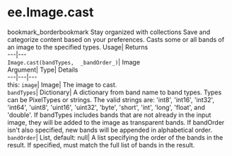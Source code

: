  
#  ee.Image.cast 
bookmark_borderbookmark Stay organized with collections  Save and categorize content based on your preferences. 
Casts some or all bands of an image to the specified types. 
Usage| Returns  
---|---  
`Image.cast(bandTypes,  _bandOrder_)`| Image  
Argument| Type| Details  
---|---|---  
this: `image`| Image| The image to cast.  
`bandTypes`| Dictionary| A dictionary from band name to band types. Types can be PixelTypes or strings. The valid strings are: 'int8', 'int16', 'int32', 'int64', 'uint8', 'uint16', 'uint32', 'byte', 'short', 'int', 'long', 'float', and 'double'. If bandTypes includes bands that are not already in the input image, they will be added to the image as transparent bands. If bandOrder isn't also specified, new bands will be appended in alphabetical order.  
`bandOrder`| List, default: null| A list specifying the order of the bands in the result. If specified, must match the full list of bands in the result.  
